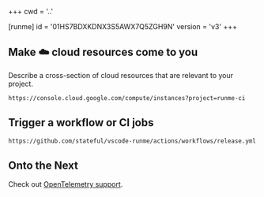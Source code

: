+++
cwd = '..'

[runme]
id = '01HS7BDXKDNX3S5AWX7Q5ZGH9N'
version = 'v3'
+++

## Make ☁️ cloud resources come to you

Describe a cross-section of cloud resources that are relevant to your project.

```sh {"id":"01HR545J9WHSZ59MNJ8E0CMRJ7"}
https://console.cloud.google.com/compute/instances?project=runme-ci
```

## Trigger a workflow or CI jobs

```sh {"id":"01HS79S133NZYKPS0SZ590KH5K"}
https://github.com/stateful/vscode-runme/actions/workflows/release.yml
```

## Onto the Next

Check out [OpenTelemetry support](traces.md).
